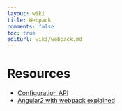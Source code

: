 ```yaml
---
layout: wiki
title: Webpack
comments: false
toc: true
editurl: wiki/webpack.md
---
```


# Resources

- [Configuration API](https://github.com/webpack/docs/wiki/configuration)
- [Angular2 with webpack explained](https://angular.io/docs/ts/latest/guide/webpack.html)
